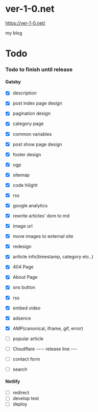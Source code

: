 # ver-1-0.net

https://ver-1-0.net/

my blog


# Todo

### Todo to finish until release


#### Gatsby

 - [x] description
 - [x] post index page design
 - [x] pagination design
 - [x] category page
 - [x] common variables
 - [x] post show page design
 - [x] footer design
 - [x] ogp
 - [x] sitemap
 - [x] code hilight
 - [x] rss
 - [x] google analytics
 - [x] rewrite articles' dom to md
 - [x] image url
 - [x] move images to external site
 - [x] redesign
 - [x] ariticle info(timestamp, category etc..)
 - [x] 404 Page
 - [x] About Page
 - [x] sns button
 - [x] rss
 - [x] embed video
 - [x] adsence
 - [x] AMP(canonical, iframe, gif, error)
 - [ ] popular article
 - [ ] Cloudflare
---- release line ---
 - [ ] contact form
 - [ ] search


#### Netlify

 - [ ] redirect
 - [ ] develop test
 - [ ] deploy
